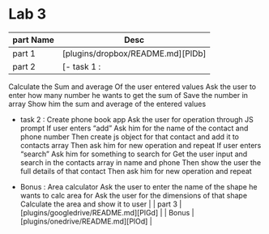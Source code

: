 # Lab 3 



| part Name | Desc |
| ------ | ------ |
| part 1  | [plugins/dropbox/README.md][PlDb] |
| part 2 | [- task 1 : 
Calculate the Sum and average Of the user entered values
Ask the user to enter how many number he wants to get the sum of
Save the number in array
Show him the sum and average of the entered values
- task 2 : Create phone book app
Ask the user for operation through JS prompt
If user enters “add”
Ask him for the name of the contact and phone number
Then create js object for that contact and add it to contacts array
Then ask him for new operation and repeat
If user enters “search”
Ask him for something to search for
Get the user input and search in the contacts array in name and phone
Then show the user the full details of that contact
Then ask him for new operation and repeat

- Bonus : Area calculator
Ask the user to enter the name of the shape he wants to calc area for
Ask the user for the dimensions of that shape
Calculate the area and show it to user
|
| part 3  | [plugins/googledrive/README.md][PlGd] |
| Bonus | [plugins/onedrive/README.md][PlOd] |
